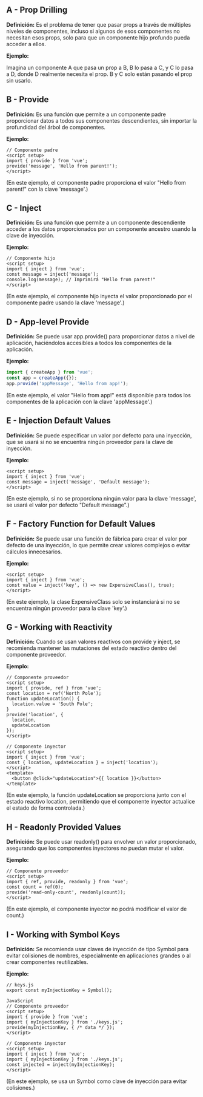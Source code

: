 ## A - Prop Drilling

**Definición:** Es el problema de tener que pasar props a través de múltiples niveles de componentes, incluso si algunos de esos componentes no necesitan esos props, solo para que un componente hijo profundo pueda acceder a ellos.

**Ejemplo:**

Imagina un componente A que pasa un prop a B, B lo pasa a C, y C lo pasa a D, donde D realmente necesita el prop. B y C solo están pasando el prop sin usarlo.

## B - Provide

**Definición:** Es una función que permite a un componente padre proporcionar datos a todos sus componentes descendientes, sin importar la profundidad del árbol de componentes.

**Ejemplo:**

```Vue
// Componente padre
<script setup>
import { provide } from 'vue';
provide('message', 'Hello from parent!');
</script>
```

(En este ejemplo, el componente padre proporciona el valor "Hello from parent!" con la clave 'message'.)

## C - Inject

**Definición:** Es una función que permite a un componente descendiente acceder a los datos proporcionados por un componente ancestro usando la clave de inyección.

**Ejemplo:**

```Vue
// Componente hijo
<script setup>
import { inject } from 'vue';
const message = inject('message');
console.log(message); // Imprimirá "Hello from parent!"
</script>
```

(En este ejemplo, el componente hijo inyecta el valor proporcionado por el componente padre usando la clave 'message'.)

## D - App-level Provide

**Definición:** Se puede usar app.provide() para proporcionar datos a nivel de aplicación, haciéndolos accesibles a todos los componentes de la aplicación.

**Ejemplo:**

```JavaScript
import { createApp } from 'vue';
const app = createApp({});
app.provide('appMessage', 'Hello from app!');
```

(En este ejemplo, el valor "Hello from app!" está disponible para todos los componentes de la aplicación con la clave 'appMessage'.)

## E - Injection Default Values

**Definición:** Se puede especificar un valor por defecto para una inyección, que se usará si no se encuentra ningún proveedor para la clave de inyección.

**Ejemplo:**

```Vue
<script setup>
import { inject } from 'vue';
const message = inject('message', 'Default message');
</script>
```

(En este ejemplo, si no se proporciona ningún valor para la clave 'message', se usará el valor por defecto "Default message".)

## F - Factory Function for Default Values

**Definición:** Se puede usar una función de fábrica para crear el valor por defecto de una inyección, lo que permite crear valores complejos o evitar cálculos innecesarios.

**Ejemplo:**

```Vue
<script setup>
import { inject } from 'vue';
const value = inject('key', () => new ExpensiveClass(), true);
</script>
```

(En este ejemplo, la clase ExpensiveClass solo se instanciará si no se encuentra ningún proveedor para la clave 'key'.)

## G - Working with Reactivity

**Definición:** Cuando se usan valores reactivos con provide y inject, se recomienda mantener las mutaciones del estado reactivo dentro del componente proveedor.

**Ejemplo:**

```Vue
// Componente proveedor
<script setup>
import { provide, ref } from 'vue';
const location = ref('North Pole');
function updateLocation() {
  location.value = 'South Pole';
}
provide('location', {
  location,
  updateLocation
});
</script>
```

```Vue
// Componente inyector
<script setup>
import { inject } from 'vue';
const { location, updateLocation } = inject('location');
</script>
<template>
  <button @click="updateLocation">{{ location }}</button>
</template>
```

(En este ejemplo, la función updateLocation se proporciona junto con el estado reactivo location, permitiendo que el componente inyector actualice el estado de forma controlada.)

## H - Readonly Provided Values

**Definición:** Se puede usar readonly() para envolver un valor proporcionado, asegurando que los componentes inyectores no puedan mutar el valor.

**Ejemplo:**

```Vue
// Componente proveedor
<script setup>
import { ref, provide, readonly } from 'vue';
const count = ref(0);
provide('read-only-count', readonly(count));
</script>
```

(En este ejemplo, el componente inyector no podrá modificar el valor de count.)

## I - Working with Symbol Keys

**Definición:** Se recomienda usar claves de inyección de tipo Symbol para evitar colisiones de nombres, especialmente en aplicaciones grandes o al crear componentes reutilizables.

**Ejemplo:**

```Vue
// keys.js
export const myInjectionKey = Symbol();

JavaScript
// Componente proveedor
<script setup>
import { provide } from 'vue';
import { myInjectionKey } from './keys.js';
provide(myInjectionKey, { /* data */ });
</script>
```

```Vue
// Componente inyector
<script setup>
import { inject } from 'vue';
import { myInjectionKey } from './keys.js';
const injected = inject(myInjectionKey);
</script>
```

(En este ejemplo, se usa un Symbol como clave de inyección para evitar colisiones.)
